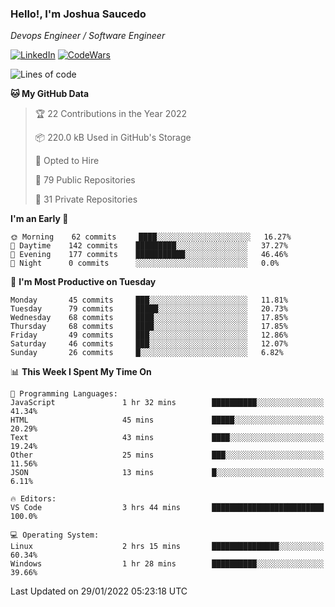 ### Hello!, I'm Joshua Saucedo
*Devops Engineer / Software Engineer*  

[![LinkedIn](https://img.shields.io/badge/LinkedIn-0073b1?logo=linkedin&style=flat-square&logoColor=white)](https://www.linkedin.com/in/joshua-nathanael-saucedo-uriarte-bb0336169/)
[![CodeWars](https://www.codewars.com/users/joshuansu0897/badges/micro)](https://www.codewars.com/users/joshuansu0897)

<!--START_SECTION:waka-->
![Lines of code](https://img.shields.io/badge/From%20Hello%20World%20I%27ve%20Written-2%20Million%20lines%20of%20code-blue)

**🐱 My GitHub Data** 

> 🏆 22 Contributions in the Year 2022
 > 
> 📦 220.0 kB Used in GitHub's Storage 
 > 
> 💼 Opted to Hire
 > 
> 📜 79 Public Repositories 
 > 
> 🔑 31 Private Repositories  
 > 
**I'm an Early 🐤** 

```text
🌞 Morning    62 commits     ████░░░░░░░░░░░░░░░░░░░░░   16.27% 
🌆 Daytime    142 commits    █████████░░░░░░░░░░░░░░░░   37.27% 
🌃 Evening    177 commits    ███████████░░░░░░░░░░░░░░   46.46% 
🌙 Night      0 commits      ░░░░░░░░░░░░░░░░░░░░░░░░░   0.0%

```
📅 **I'm Most Productive on Tuesday** 

```text
Monday       45 commits     ███░░░░░░░░░░░░░░░░░░░░░░   11.81% 
Tuesday      79 commits     █████░░░░░░░░░░░░░░░░░░░░   20.73% 
Wednesday    68 commits     ████░░░░░░░░░░░░░░░░░░░░░   17.85% 
Thursday     68 commits     ████░░░░░░░░░░░░░░░░░░░░░   17.85% 
Friday       49 commits     ███░░░░░░░░░░░░░░░░░░░░░░   12.86% 
Saturday     46 commits     ███░░░░░░░░░░░░░░░░░░░░░░   12.07% 
Sunday       26 commits     █░░░░░░░░░░░░░░░░░░░░░░░░   6.82%

```


📊 **This Week I Spent My Time On** 

```text
💬 Programming Languages: 
JavaScript               1 hr 32 mins        ██████████░░░░░░░░░░░░░░░   41.34% 
HTML                     45 mins             █████░░░░░░░░░░░░░░░░░░░░   20.29% 
Text                     43 mins             ████░░░░░░░░░░░░░░░░░░░░░   19.24% 
Other                    25 mins             ███░░░░░░░░░░░░░░░░░░░░░░   11.56% 
JSON                     13 mins             █░░░░░░░░░░░░░░░░░░░░░░░░   6.11%

🔥 Editors: 
VS Code                  3 hrs 44 mins       █████████████████████████   100.0%

💻 Operating System: 
Linux                    2 hrs 15 mins       ███████████████░░░░░░░░░░   60.34% 
Windows                  1 hr 28 mins        ██████████░░░░░░░░░░░░░░░   39.66%

```


 Last Updated on 29/01/2022 05:23:18 UTC
<!--END_SECTION:waka-->
